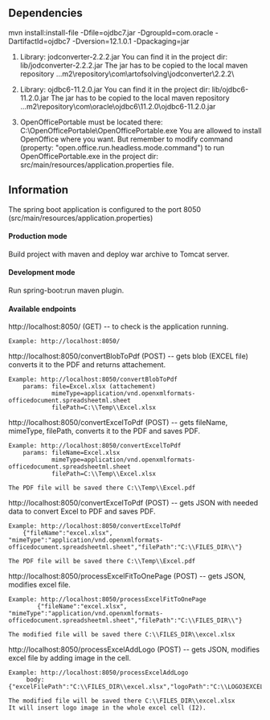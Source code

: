 ## Dependencies

mvn install:install-file -Dfile=ojdbc7.jar  -DgroupId=com.oracle -DartifactId=ojdbc7 -Dversion=12.1.0.1 -Dpackaging=jar

1) Library: jodconverter-2.2.2.jar
You can find it in the project dir: lib/jodconverter-2.2.2.jar
The jar has to be copied to the local maven repository ..\.m2\repository\com\artofsolving\jodconverter\2.2.2\

2) Library: ojdbc6-11.2.0.jar
You can find it in the project dir: lib/ojdbc6-11.2.0.jar
The jar has to be copied to the local maven repository ..\.m2\repository\com\oracle\ojdbc6\11.2.0\ojdbc6-11.2.0.jar

3) OpenOfficePortable must be located there: C:\\OpenOfficePortable\\OpenOfficePortable.exe
You are allowed to install OpenOffice where you want. But remember to modify command
(property: "open.office.run.headless.mode.command") to run OpenOfficePortable.exe
in the project dir: src/main/resources/application.properties file.

## Information
The spring boot application is configured to the port 8050 (src/main/resources/application.properties)

#### Production mode
Build project with maven and deploy war archive to Tomcat server.

#### Development mode
Run spring-boot:run maven plugin.

#### Available endpoints
http://localhost:8050/                  (GET)  -- to check is the application running.

    Example: http://localhost:8050/

http://localhost:8050/convertBlobToPdf  (POST) -- gets blob (EXCEL file) converts it to the PDF and returns attachement.

    Example: http://localhost:8050/convertBlobToPdf
        params: file=Excel.xlsx (attachement)
                mimeType=application/vnd.openxmlformats-officedocument.spreadsheetml.sheet
                filePath=C:\\Temp\\Excel.xlsx

http://localhost:8050/convertExcelToPdf (POST) -- gets fileName, mimeType, filePath, converts it to the PDF and saves PDF.

    Example: http://localhost:8050/convertExcelToPdf
        params: fileName=Excel.xlsx
                mimeType=application/vnd.openxmlformats-officedocument.spreadsheetml.sheet
                filePath=C:\\Temp\\Excel.xlsx

    The PDF file will be saved there C:\\Temp\\Excel.pdf

http://localhost:8050/convertExcelToPdf (POST) -- gets JSON with needed data to convert Excel to PDF and saves PDF.

    Example: http://localhost:8050/convertExcelToPdf
        {"fileName":"excel.xlsx", "mimeType":"application/vnd.openxmlformats-officedocument.spreadsheetml.sheet","filePath":"C:\\FILES_DIR\\"}

    The PDF file will be saved there C:\\Temp\\Excel.pdf

http://localhost:8050/processExcelFitToOnePage (POST) -- gets JSON, modifies excel file.

    Example: http://localhost:8050/processExcelFitToOnePage
            {"fileName":"excel.xlsx", "mimeType":"application/vnd.openxmlformats-officedocument.spreadsheetml.sheet","filePath":"C:\\FILES_DIR\\"}

    The modified file will be saved there C:\\FILES_DIR\\excel.xlsx

http://localhost:8050/processExcelAddLogo (POST) -- gets JSON, modifies excel file by adding image in the cell.

    Example: http://localhost:8050/processExcelAddLogo
         body: {"excelFilePath":"C:\\FILES_DIR\\excel.xlsx","logoPath":"C:\\LOGO3EXCEL\\logo.png","logoRow":"1","logoCell":"8"}';

    The modified file will be saved there C:\\FILES_DIR\\excel.xlsx
    It will insert logo image in the whole excel cell (I2).
